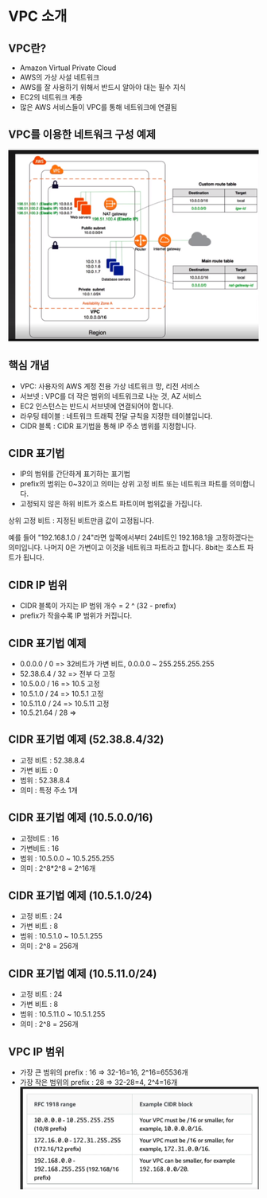 # VPC 소개

## VPC란?

- Amazon Virtual Private Cloud
- AWS의 가상 사설 네트워크
- AWS를 잘 사용하기 위해서 반드시 알아야 대는 필수 지식
- EC2의 네트워크 계층
- 많은 AWS 서비스들이 VPC를 통해 네트워크에 연결됨

## VPC를 이용한 네트워크 구성 예제

![img.png](img.png)

## 핵심 개념

- VPC: 사용자의 AWS 계정 전용 가상 네트워크 망, 리전 서비스
- 서브넷 : VPC를 더 작은 범위의 네트워크로 나눈 것, AZ 서비스
- EC2 인스턴스는 반드시 서브넷에 연결되어야 합니다.
- 라우팅 테이블 : 네트워크 트래픽 전달 규칙을 지정한 테이블입니다.
- CIDR 블록 : CIDR 표기법을 통해 IP 주소 범위를 지정합니다.

## CIDR 표기법

- IP의 범위를 간단하게 표기하는 표기법
- prefix의 범위는 0~32이고 의미는 상위 고정 비트 또는 네트워크 파트를 의미합니다.
- 고정되지 않은 하위 비트가 호스트 파트이며 범위값을 가집니다.

상위 고정 비트 : 지정된 비트만큼 값이 고정됩니다.

예를 들어 "192.168.1.0 / 24"라면 앞쪽에서부터 24비트인 192.168.1을 고정하겠다는 의미입니다.
나머지 0은 가변이고 이것을 네트워크 파트라고 합니다. 8bit는 호스트 파트가 됩니다.

## CIDR IP 범위

- CIDR 블록이 가지는 IP 범위 개수 = 2 ^ (32 - prefix)
- prefix가 작을수록 IP 범위가 커집니다.

## CIDR 표기법 예제

- 0.0.0.0 / 0 => 32비트가 가변 비트, 0.0.0.0 ~ 255.255.255.255
- 52.38.6.4 / 32 => 전부 다 고정
- 10.5.0.0 / 16 => 10.5 고정
- 10.5.1.0 / 24 => 10.5.1 고정
- 10.5.11.0 / 24 => 10.5.11 고정
- 10.5.21.64 / 28 =>

## CIDR 표기법 예제 (52.38.8.4/32)

- 고정 비트 : 52.38.8.4
- 가변 비트 : 0
- 범위 : 52.38.8.4
- 의미 : 특정 주소 1개

## CIDR 표기법 예제 (10.5.0.0/16)

- 고정비트 : 16
- 가변비트 : 16
- 범위 : 10.5.0.0 ~ 10.5.255.255
- 의미 : 2^8*2^8 = 2^16개

## CIDR 표기법 예제 (10.5.1.0/24)

- 고정 비트 : 24
- 가변 비트 : 8
- 범위 : 10.5.1.0 ~ 10.5.1.255
- 의미 : 2^8 = 256개

## CIDR 표기법 예제 (10.5.11.0/24)

- 고정 비트 : 24
- 가변 비트 : 8
- 범위 : 10.5.11.0 ~ 10.5.1.255
- 의미 : 2^8 = 256개

## VPC IP 범위

- 가장 큰 범위의 prefix : 16 => 32-16=16, 2^16=65536개
- 가장 작은 범위의 prefix : 28 => 32-28=4, 2^4=16개
![img_1.png](img_1.png)
